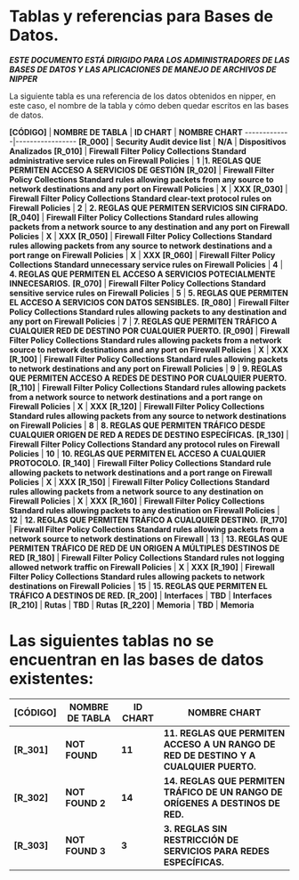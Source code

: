 # Tablas y referencias para Bases de Datos.

*__ESTE DOCUMENTO ESTÁ DIRIGIDO PARA LOS ADMINISTRADORES DE LAS BASES DE DATOS Y LAS APLICACIONES DE MANEJO DE ARCHIVOS DE NIPPER__*

La siguiente tabla es una referencia de los datos obtenidos en nipper, en este caso, el nombre de la tabla y cómo deben quedar escritos en las bases de datos.

__[CÓDIGO]__ | __NOMBRE DE TABLA__ | __ID CHART__ | __NOMBRE CHART__
-------------|-----------------
__[R_000]__ | __Security Audit device list__ | __N/A__ | __Dispositivos Analizados__ 
__[R_010]__ | __Firewall Filter Policy Collections Standard administrative service rules on Firewall Policies__ | __1__ |__1. REGLAS QUE PERMITEN ACCESO A SERVICIOS DE GESTIÓN__
__[R_020]__ | __Firewall Filter Policy Collections Standard rules allowing packets from any source to network destinations and any port on Firewall Policies__ | __X__ | __XXX__
__[R_030]__ | __Firewall Filter Policy Collections Standard clear-text protocol rules on Firewall Policies__ | __2__ | __2. REGLAS QUE PERMITEN SERVICIOS SIN CIFRADO.__
__[R_040]__ | __Firewall Filter Policy Collections Standard rules allowing packets from a network source to any destination and any port on Firewall Policies__ | __X__ | __XXX__
__[R_050]__ | __Firewall Filter Policy Collections Standard rules allowing packets from any source to network destinations and a port range on Firewall Policies__ | __X__ | __XXX__
__[R_060]__ | __Firewall Filter Policy Collections Standard unnecessary service rules on Firewall Policies__ | __4__ | __4. REGLAS QUE PERMITEN EL ACCESO A SERVICIOS POTECIALMENTE  INNECESARIOS.__
__[R_070]__ | __Firewall Filter Policy Collections Standard sensitive service rules on Firewall Policies__ | __5__ | __5. REGLAS QUE PERMITEN EL ACCESO A SERVICIOS  CON DATOS SENSIBLES.__
__[R_080]__ | __Firewall Filter Policy Collections Standard rules allowing packets to any destination and any port on Firewall Policies__ | __7__ | __7. REGLAS QUE PERMITEN TRÁFICO A CUALQUIER RED DE DESTINO POR CUALQUIER PUERTO.__
__[R_090]__ | __Firewall Filter Policy Collections Standard rules allowing packets from a network source to network destinations and any port on Firewall Policies__ | __X__ | __XXX__
__[R_100]__ | __Firewall Filter Policy Collections Standard rules allowing packets to network destinations and any port on Firewall Policies__ | __9__ | __9. REGLAS QUE PERMITEN ACCESO A REDES DE DESTINO POR CUALQUIER PUERTO.__
__[R_110]__ | __Firewall Filter Policy Collections Standard rules allowing packets from a network source to network destinations and a port range on Firewall Policies__ | __X__ | __XXX__
__[R_120]__ | __Firewall Filter Policy Collections Standard rules allowing packets from any source to network destinations on Firewall Policies__ | __8__ | __8. REGLAS QUE PERMITEN TRÁFICO DESDE CUALQUIER ORIGEN DE RED A REDES DE DESTINO ESPECÍFICAS.__
__[R_130]__ | __Firewall Filter Policy Collections Standard any protocol rules on Firewall Policies__ | __10__ | __10. REGLAS QUE PERMITEN EL ACCESO A CUALQUIER PROTOCOLO.__
__[R_140]__ | __Firewall Filter Policy Collections Standard rule allowing packets to network destinations and a port range on Firewall Policies__ | __X__ | __XXX__
__[R_150]__ | __Firewall Filter Policy Collections Standard rules allowing packets from a network source to any destination on Firewall Policies__ | __X__ | __XXX__
__[R_160]__ | __Firewall Filter Policy Collections Standard rules allowing packets to any destination on Firewall Policies__ | __12__ | __12. REGLAS QUE PERMITEN TRÁFICO A CUALQUIER DESTINO.__
__[R_170]__ | __Firewall Filter Policy Collections Standard rules allowing packets from a network source to network destinations on Firewall__ | __13__ | __13. REGLAS QUE PERMITEN TRÁFICO DE RED DE UN ORIGEN A MÚLTIPLES DESTINOS DE RED__
__[R_180]__ | __Firewall Filter Policy Collections Standard rules not logging allowed network traffic on Firewall Policies__ | __X__ | __XXX__
__[R_190]__ | __Firewall Filter Policy Collections Standard rules allowing packets to network destinations on Firewall Policies__ | __15__ | __15. REGLAS QUE PERMITEN EL TRÁFICO A DESTINOS DE RED.__
__[R_200]__ | __Interfaces__ | __TBD__ | __Interfaces__
__[R_210]__ | __Rutas__ | __TBD__ | __Rutas__
__[R_220]__ | __Memoria__ | __TBD__ | __Memoria__





# Las siguientes tablas no se encuentran en las bases de datos existentes:





__[CÓDIGO]__ | __NOMBRE DE TABLA__ | __ID CHART__ | __NOMBRE CHART__
-------------|---------------------|-----------|-------------
__[R_301]__ | __NOT FOUND__ | __11__ | __11. REGLAS QUE PERMITEN ACCESO A UN RANGO DE RED DE DESTINO Y A CUALQUIER PUERTO.__
__[R_302]__ | __NOT FOUND 2__ | __14__ | __14. REGLAS QUE PERMITEN TRÁFICO DE UN RANGO DE ORÍGENES A DESTINOS DE RED.__
__[R_303]__ | __NOT FOUND 3__ | __3__ | __3. REGLAS SIN RESTRICCIÓN DE SERVICIOS PARA REDES ESPECÍFICAS.__
